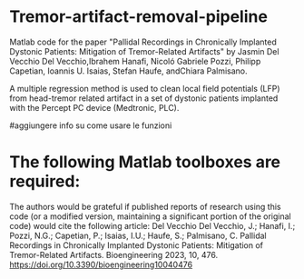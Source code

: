# Tremor-artifact-removal-pipeline
Matlab code for the paper "Pallidal Recordings in Chronically Implanted Dystonic Patients: Mitigation of Tremor-Related Artifacts" by Jasmin Del Vecchio Del Vecchio,Ibrahem Hanafi, Nicoló Gabriele Pozzi, Philipp Capetian, Ioannis U. Isaias, Stefan Haufe, andChiara Palmisano.

A multiple regression method is used to clean local field potentials (LFP) from head-tremor related artifact in a set of dystonic patients implanted with the Percept PC device (Medtronic, PLC). 

#aggiungere info su come usare le funzioni

# The following Matlab toolboxes are required:

The authors would be grateful if published reports of research using this code (or a modified version, maintaining a significant portion of the original code) would cite the following article: Del Vecchio Del Vecchio, J.; Hanafi, I.; Pozzi, N.G.; Capetian, P.; Isaias, I.U.; Haufe, S.; Palmisano, C. Pallidal Recordings in Chronically Implanted Dystonic Patients: Mitigation of Tremor-Related Artifacts. Bioengineering 2023, 10, 476. https://doi.org/10.3390/bioengineering10040476
